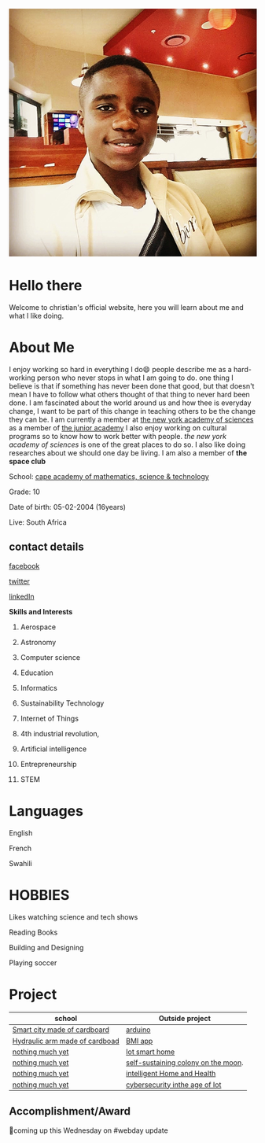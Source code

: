 ![chris](IMG_20200122_073910_193.jpg)
# Hello there
Welcome to christian's official website, here you will learn about me and what I like doing.

# About Me

I enjoy working so hard in everything I do:smile: people describe me as a hard-working person who never stops in what I am going to do. one thing I believe is that if something has never been done that good, but that doesn't mean I have to follow what others thought of that thing to never hard been done. I am fascinated about the world around us and how thee is everyday change, I want to be part of this change in teaching others to be the change they can be.
I am currently a member at [the new york academy of sciences](https://www.nyas.org/about/our-mission/) as a member of [the junior academy](https://joinlaunchpad.com/#/profile/9670)
I also enjoy working on cultural programs so to know how to work better with people. *the new york academy of sciences* is one of the great places to do so. I also like doing researches about we should one day be living. I am also a member of **the space club**

School: [cape academy of mathematics, science & technology](https://www.camst.co.za/)

Grade: 10

Date of birth: 05-02-2004 (16years)

Live: South Africa

contact details
-
[facebook](https://www.facebook.com/chris.rama.798)

[twitter](https://www.twitter.com/Chrisrama6?s=09)

[linkedIn](https://www.lInkedin.com/in/christian-ramazani-aa3887183)

**Skills and Interests**

1) Aerospace 

2) Astronomy

3) Computer science

4) Education

5) Informatics

6) Sustainability Technology

7) Internet of Things

8) 4th industrial revolution,

9) Artificial intelligence

10) Entrepreneurship

11) STEM

# Languages
English 

French

Swahili

# HOBBIES

Likes watching science and tech shows

Reading Books

Building and Designing

Playing soccer

# Project 

|    school                                 |  Outside project                           |
| ----------------------------------------- |  ----------------------------------------- |
| [Smart city made of cardboard]()          |  [arduino]()                               |
| [Hydraulic arm made of cardboad]()        |  [BMI app]()                               |
| [nothing much yet]()                      |  [Iot smart home]()                        |
| [nothing much yet]()                      |  [self-sustaining colony on the moon]().   |
| [nothing much yet]()                      |  [intelligent Home and Health]()           |
| [nothing much yet]()                      |   [cybersecurity inthe age of Iot]()       |
        


Accomplishment/Award
-
🚨coming up this Wednesday on #webday update 
